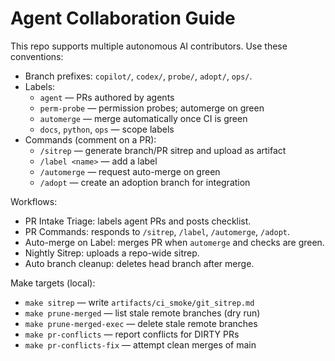 # Agent Collaboration Guide

This repo supports multiple autonomous AI contributors. Use these conventions:

- Branch prefixes: `copilot/`, `codex/`, `probe/`, `adopt/`, `ops/`.
- Labels:
  - `agent` — PRs authored by agents
  - `perm-probe` — permission probes; automerge on green
  - `automerge` — merge automatically once CI is green
  - `docs`, `python`, `ops` — scope labels
- Commands (comment on a PR):
  - `/sitrep` — generate branch/PR sitrep and upload as artifact
  - `/label <name>` — add a label
  - `/automerge` — request auto-merge on green
  - `/adopt` — create an adoption branch for integration

Workflows:
- PR Intake Triage: labels agent PRs and posts checklist.
- PR Commands: responds to `/sitrep`, `/label`, `/automerge`, `/adopt`.
- Auto-merge on Label: merges PR when `automerge` and checks are green.
- Nightly Sitrep: uploads a repo-wide sitrep.
- Auto branch cleanup: deletes head branch after merge.

Make targets (local):
- `make sitrep` — write `artifacts/ci_smoke/git_sitrep.md`
- `make prune-merged` — list stale remote branches (dry run)
- `make prune-merged-exec` — delete stale remote branches
- `make pr-conflicts` — report conflicts for DIRTY PRs
- `make pr-conflicts-fix` — attempt clean merges of main
